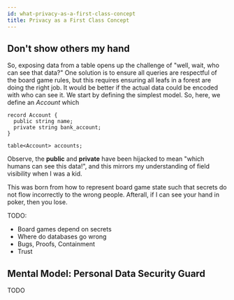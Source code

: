 ```yaml
---
id: what-privacy-as-a-first-class-concept
title: Privacy as a First Class Concept
---
```


Don't show others my hand
-------------------------

So, exposing data from a table opens up the challenge of "well, wait, who can see that data?" One solution is to ensure all queries are respectful of the board game rules, but this requires ensuring all leafs in a forest are doing the right job. It would be better if the actual data could be encoded with who can see it. We start by defining the simplest model. So, here, we define an *Account* which

```adama
record Account {
  public string name;
  private string bank_account;
}

table<Account> accounts;
```

Observe, the **public** and **private** have been hijacked to mean "which humans can see this data!", and this mirrors my understanding of field visibility when I was a kid.

This was born from how to represent board game state such that secrets do not flow incorrectly to the wrong people. Afterall, if I can see your hand in poker, then you lose.

TODO:
* Board games depend on secrets
* Where do databases go wrong
* Bugs, Proofs, Containment
* Trust

Mental Model: Personal Data Security Guard
------------------------------------------
TODO